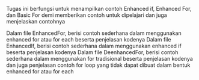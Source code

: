 Tugas ini berfungsi untuk menampilkan contoh Enhanced if, Enhanced For, dan Basic For demi memberikan contoh untuk dipelajari dan juga menjelaskan contohnya

Dalam file EnhancedFor, berisi contoh sederhana dalam menggunakan enhanced for atau for each beserta penjelasan kodenya
Dalam file EnhancedIf, berisi contoh sederhana dalam menggunakan enhanced if beserta penjelasan kodenya
Dalam file DeenhancedFor, berisi contoh sederhana dalam menggunakan for tradisional beserta penjelasan kodenya dan juga penjelasan contoh for loop yang tidak dapat dibuat dalam bentuk enhanced for atau for each
